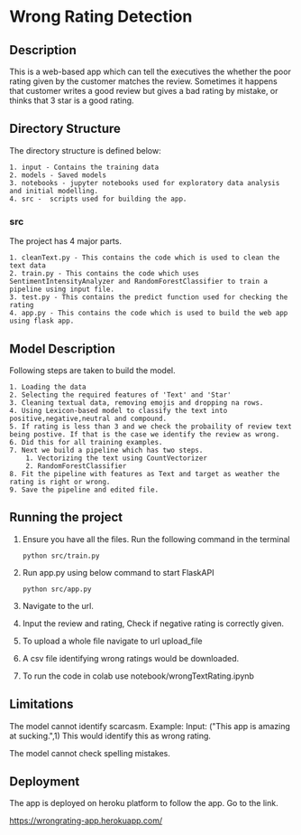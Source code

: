 # Wrong Rating Detection 

## Description 
This is a web-based app which can tell the executives the whether the poor rating given by the customer matches the review. Sometimes it happens that customer writes a good review but gives a bad rating by mistake, or thinks that 3 star is a good rating. 

## Directory Structure 
The directory structure is defined below:

    1. input - Contains the training data 
    2. models - Saved models
    3. notebooks - jupyter notebooks used for exploratory data analysis and initial modelling.
    4. src -  scripts used for building the app.

### src
The project has 4 major parts.

    1. cleanText.py - This contains the code which is used to clean the text data
    2. train.py - This contains the code which uses SentimentIntensityAnalyzer and RandomForestClassifier to train a pipeline using input file.
    3. test.py - This contains the predict function used for checking the rating
    4. app.py - This contains the code which is used to build the web app using flask app.

## Model Description
Following steps are taken to build the model.

    1. Loading the data 
    2. Selecting the required features of 'Text' and 'Star'
    3. Cleaning textual data, removing emojis and dropping na rows.
    4. Using Lexicon-based model to classify the text into positive,negative,neutral and compound.
    5. If rating is less than 3 and we check the probaility of review text being postive. If that is the case we identify the review as wrong.
    6. Did this for all training examples.
    7. Next we build a pipeline which has two steps.
        1. Vectorizing the text using CountVectorizer
        2. RandomForestClassifier
    8. Fit the pipeline with features as Text and target as weather the rating is right or wrong.
    9. Save the pipeline and edited file.

## Running the project 

1. Ensure you have all the files. Run the following command in the terminal

    ```
    python src/train.py
    ```

2. Run app.py using below command to start FlaskAPI 
    
    ```
    python src/app.py
    ```

3. Navigate to the url.

4. Input the review and rating, Check if negative rating is correctly given.

5. To upload a whole file navigate to url upload_file

6. A csv file identifying wrong ratings would be downloaded.

7. To run the code in colab use notebook/wrongTextRating.ipynb

## Limitations

The model cannot identify scarcasm.
Example:
Input: ("This app is amazing at sucking.",1)
This would identify this as wrong rating.

The model cannot check spelling mistakes.


## Deployment 

The app is deployed on heroku platform to follow the app. Go to the link.

https://wrongrating-app.herokuapp.com/
